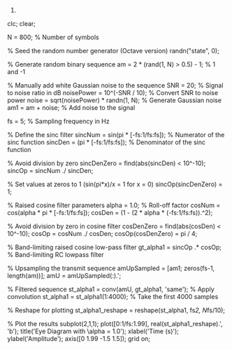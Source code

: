 1) 
clc;
clear;

N = 800; % Number of symbols

% Seed the random number generator (Octave version)
randn("state", 0);

% Generate random binary sequence
am = 2 * (rand(1, N) > 0.5) - 1; % 1 and -1

% Manually add white Gaussian noise to the sequence
SNR = 20; % Signal to noise ratio in dB
noisePower = 10^(-SNR / 10); % Convert SNR to noise power
noise = sqrt(noisePower) * randn(1, N); % Generate Gaussian noise
am1 = am + noise; % Add noise to the signal

fs = 5; % Sampling frequency in Hz

% Define the sinc filter
sincNum = sin(pi * [-fs:1/fs:fs]); % Numerator of the sinc function
sincDen = (pi * [-fs:1/fs:fs]);    % Denominator of the sinc function

% Avoid division by zero
sincDenZero = find(abs(sincDen) < 10^-10);
sincOp = sincNum ./ sincDen;

% Set values at zeros to 1 (sin(pi*x)/x = 1 for x = 0)
sincOp(sincDenZero) = 1;

% Raised cosine filter parameters
alpha = 1.0; % Roll-off factor
cosNum = cos(alpha * pi * [-fs:1/fs:fs]);
cosDen = (1 - (2 * alpha * (-fs:1/fs:fs)).^2);

% Avoid division by zero in cosine filter
cosDenZero = find(abs(cosDen) < 10^-10);
cosOp = cosNum ./ cosDen;
cosOp(cosDenZero) = pi / 4;

% Band-limiting raised cosine low-pass filter
gt_alpha1 = sincOp .* cosOp; % Band-limiting RC lowpass filter

% Upsampling the transmit sequence
amUpSampled = [am1; zeros(fs-1, length(am))];
amU = amUpSampled(:).';

% Filtered sequence
st_alpha1 = conv(amU, gt_alpha1, 'same'); % Apply convolution
st_alpha1 = st_alpha1(1:4000); % Take the first 4000 samples

% Reshape for plotting
st_alpha1_reshape = reshape(st_alpha1, fs*2, N*fs/10);

% Plot the results
subplot(2,1,1);
plot([0:1/fs:1.99], real(st_alpha1_reshape).', 'b');
title('Eye Diagram with \alpha = 1.0');
xlabel('Time (s)');
ylabel('Amplitude');
axis([0 1.99 -1.5 1.5]);
grid on;
